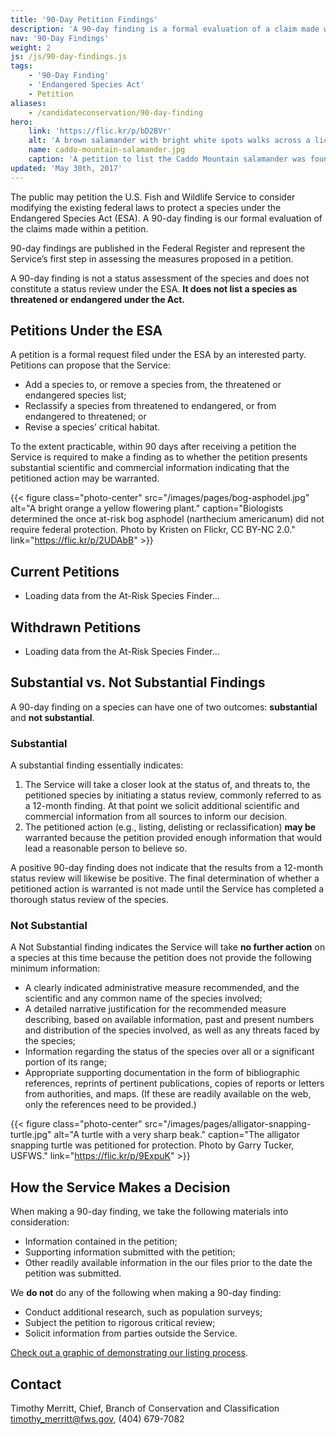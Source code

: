 ```yaml
---
title: '90-Day Petition Findings'
description: 'A 90-day finding is a formal evaluation of a claim made within a petition under the Endangered Species Act that the U.S. Fish and Wildlife Service consider modifications to the existing federal laws to protect a species. It does not list a species as protected.'
nav: '90-Day Findings'
weight: 2
js: /js/90-day-findings.js
tags:
    - '90-Day Finding'
    - 'Endangered Species Act'
    - Petition
aliases:
    - /candidateconservation/90-day-finding
hero:
    link: 'https://flic.kr/p/bD2BVr'
    alt: 'A brown salamander with bright white spots walks across a lichen covered rock'
    name: caddo-mountain-salamander.jpg
    caption: 'A petition to list the Caddo Mountain salamander was found to be “not substantial” in June 2015. Photo by <a href="https://www.flickr.com/photos/38984611@N03/">Aposematic herpetologist</a>, <a href="https://creativecommons.org/licenses/by-nc/2.0/legalcode">CC-BY-NC 2.0</a>.'
updated: 'May 30th, 2017'
---
```


The public may petition the U.S. Fish and Wildlife Service to consider modifying the existing federal laws to protect a species under the Endangered Species Act (ESA). A 90-day finding is our formal evaluation of the claims made within a petition.

90-day findings are published in the Federal Register and represent the Service’s first step in assessing the measures proposed in a petition.

A 90-day finding is not a status assessment of the species and does not constitute a status review under the ESA. **It does not list a species as threatened or endangered under the Act.**

## Petitions Under the ESA

A petition is a formal request filed under the ESA by an interested party. Petitions can propose that the Service:

- Add a species to, or remove a species from, the threatened or endangered species list;
- Reclassify a species from threatened to endangered, or from endangered to threatened; or
- Revise a species’ critical habitat.

To the extent practicable, within 90 days after receiving a petition the Service is required to make a finding as to whether the petition presents substantial scientific and commercial information indicating that the petitioned action may be warranted.

{{< figure class="photo-center" src="/images/pages/bog-asphodel.jpg" alt="A bright orange a yellow flowering plant." caption="Biologists determined the once at-risk bog asphodel (narthecium americanum) did not require federal protection. Photo by Kristen on Flickr, CC BY-NC 2.0." link="https://flic.kr/p/2UDAbB" >}}

## Current Petitions

<ul class="current-petitions fade-list">
  <li>Loading data from the At-Risk Species Finder...</li>
</ul>

## Withdrawn Petitions

<ul class="withdrawn-petitions fade-list">
  <li>Loading data from the At-Risk Species Finder...</li>
</ul>

## Substantial vs. Not Substantial Findings

A 90-day finding on a species can have one of two outcomes: **substantial** and **not substantial**.

### Substantial

A substantial finding essentially indicates:

1. The Service will take a closer look at the status of, and threats to, the petitioned species by initiating a status review, commonly referred to as a 12-month finding. At that point we solicit additional scientific and commercial information from all sources to inform our decision.
2. The petitioned action (e.g., listing, delisting or reclassification) **may be** warranted because the petition provided enough information that would lead a reasonable person to believe so.

A positive 90-day finding does not indicate that the results from a 12-month status review will likewise be positive. The final determination of whether a petitioned action is warranted is not made until the Service has completed a thorough status review of the species.

### Not Substantial

A Not Substantial finding indicates the Service will take **no further action** on a species at this time because the petition does not provide the following minimum information:

- A clearly indicated administrative measure recommended, and the scientific and any common name of the species involved;
- A detailed narrative justification for the recommended measure describing, based on available information, past and present numbers and distribution of the species involved, as well as any threats faced by the species;
- Information regarding the status of the species over all or a significant portion of its range;
- Appropriate supporting documentation in the form of bibliographic references, reprints of pertinent publications, copies of reports or letters from authorities, and maps. (If these are readily available on the web, only the references need to be provided.)

{{< figure class="photo-center" src="/images/pages/alligator-snapping-turtle.jpg" alt="A turtle with a very sharp beak." caption="The alligator snapping turtle was petitioned for protection. Photo by Garry Tucker, USFWS." link="https://flic.kr/p/9ExpuK" >}}

## How the Service Makes a Decision

When making a 90-day finding, we take the following materials into consideration:

- Information contained in the petition;
- Supporting information submitted with the petition;
- Other readily available information in the our files prior to the date the petition was submitted.

We **do not** do any of the following when making a 90-day finding:

- Conduct additional research, such as population surveys;
- Subject the petition to rigorous critical review;
- Solicit information from parties outside the Service.

[Check out a graphic of demonstrating our listing process](http://www.fws.gov/endangered/what-we-do/listing-petition-process.html).

## Contact
Timothy Merritt, Chief, Branch of Conservation and Classification  
[timothy_merritt@fws.gov](mailto:timothy_merritt@fws.gov), (404) 679-7082
